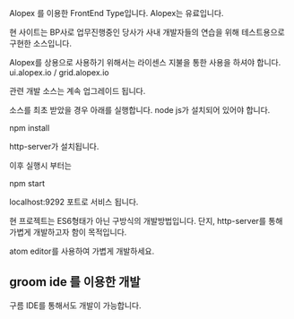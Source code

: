 ﻿Alopex 를 이용한 FrontEnd Type입니다.
Alopex는 유료입니다.

현 사이트는 BP사로 업무진행중인 당사가
사내 개발자들의 연습을 위해 테스트용으로 구현한 소스입니다.

 Alopex를 상용으로 사용하기 위해서는 라이센스 지불을 통한 사용을 하셔야 합니다.
ui.alopex.io / grid.alopex.io

관련 개발 소스는 계속 업그레이드 됩니다.

소스를 최초 받았을 경우 아래를 실행합니다.
node js가 설치되어 있어야 합니다.

npm install

http-server가 설치됩니다.

이후 실행시 부터는

npm start

localhost:9292  포트로 서비스 됩니다.

현 프로젝트는 ES6형태가 아닌 구방식의 개발방법입니다.
단지, http-server를 통해 가볍게 개발하고자 함이 목적입니다.

atom editor를 사용하여 가볍게 개발하세요.

## groom ide 를 이용한 개발
 구름 IDE를 통해서도 개발이 가능합니다.
